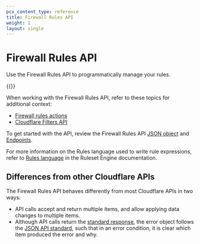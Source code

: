 ```yaml
---
pcx_content_type: reference
title: Firewall Rules API
weight: 1
layout: single
---
```


# Firewall Rules API

Use the Firewall Rules API to programmatically manage your rules.

{{<render file="_deprecation-notice.md">}}

When working with the Firewall Rules API, refer to these topics for additional context:

* [Firewall rules actions](/firewall/cf-firewall-rules/actions/)
* [Cloudflare Filters API](/firewall/api/cf-filters/)

To get started with the API, review the Firewall Rules API [JSON object](/firewall/api/cf-firewall-rules/json-object/) and [Endpoints](/firewall/api/cf-firewall-rules/endpoints/).

For more information on the Rules language used to write rule expressions, refer to [Rules language](/ruleset-engine/rules-language/) in the Ruleset Engine documentation.

## Differences from other Cloudflare APIs

The Firewall Rules API behaves differently from most Cloudflare APIs in two ways:

* API calls accept and return multiple items, and allow applying data changes to multiple items.
* Although API calls return the [standard response](/fundamentals/api/), the error object follows the [JSON API standard](http://jsonapi.org/format/#errors), such that in an error condition, it is clear which item produced the error and why.
